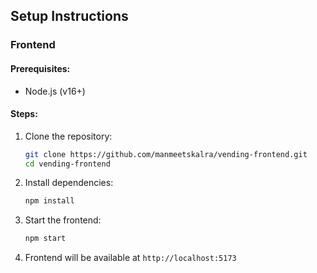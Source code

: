 ## Setup Instructions

### Frontend

#### Prerequisites:

- Node.js (v16+)

#### Steps:

1. Clone the repository:
   ```sh
   git clone https://github.com/manmeetskalra/vending-frontend.git
   cd vending-frontend
   ```
2. Install dependencies:
   ```sh
   npm install
   ```
3. Start the frontend:
   ```sh
   npm start
   ```
4. Frontend will be available at `http://localhost:5173`
